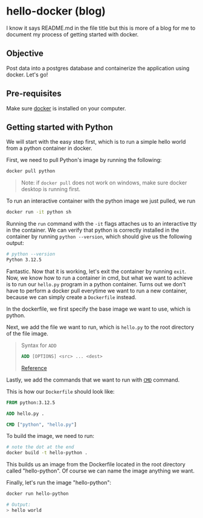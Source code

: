 # hello-docker (blog)
I know it says README.md in the file title but this is more of a blog for me to document my process of getting started with docker. 

## Objective
Post data into a postgres database and containerize the application using docker. Let's go!

## Pre-requisites
Make sure [docker](https://docs.docker.com/desktop/install/mac-install/) is installed on your computer.

## Getting started with Python
We will start with the easy step first, which is to run a simple hello world from a python container in docker.

First, we need to pull Python's image by running the following:

```bash
docker pull python
```
> Note: if `docker pull` does not work on windows, make sure docker desktop is running first.


To run an interactive container with the python image we just pulled, we run 
```bash
docker run -it python sh
```
Running the `run` command with the `-it` flags attaches us to an interactive tty in the container. We can verify that python is correctly installed in the container by running `python --version`, which should give us the following output:
```bash
# python --version
Python 3.12.5
```
Fantastic. Now that it is working, let's exit the container by running `exit`. Now, we know how to run a container in cmd, but what we want to achieve is to run our `hello.py` program in a python container. Turns out we don't have to perform a docker pull everytime we want to run a new container, because we can simply create a `Dockerfile` instead.

In the dockerfile, we first specify the base image we want to use, which is python. 

Next, we add the file we want to run, which is `hello.py` to the root directory of the file image. 
>Syntax for `ADD`
>```dockerfile
>ADD [OPTIONS] <src> ... <dest>
>```
>[Reference](https://docs.docker.com/reference/dockerfile/#add)

Lastly, we add the commands that we want to run with [`CMD`](https://docs.docker.com/reference/dockerfile/#cmd) command.

This is how our `Dockerfile` should look like:
```dockerfile
FROM python:3.12.5

ADD hello.py .

CMD ["python", "hello.py"]
```

To build the image, we need to run:
```sh
# note the dot at the end
docker build -t hello-python .
```
This builds us an image from the Dockerfile located in the root directory called "hello-python". Of course we can name the image anything we want.

Finally, let's run the image "hello-python":
```sh
docker run hello-python

# Output:
> hello world
```